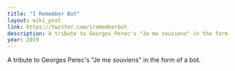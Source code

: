 ```yaml
---
title: "I Remember Bot"
layout: wiki_post
link: https://twitter.com/irememberbot
description: A tribute to Georges Perec's "Je me souviens" in the form of a bot.
year: 2019
---
```

A tribute to Georges Perec's "Je me souviens" in the form of a bot.
